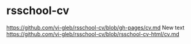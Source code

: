 # rsschool-cv
https://github.com/vi-gleb/rsschool-cv/blob/gh-pages/cv.md
New text
https://github.com/vi-gleb/rsschool-cv/blob/rsschool-cv-html/cv.md
